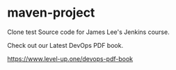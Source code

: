 # maven-project
Clone test
Source code for James Lee's Jenkins course.

Check out our Latest DevOps PDF book.

https://www.level-up.one/devops-pdf-book
